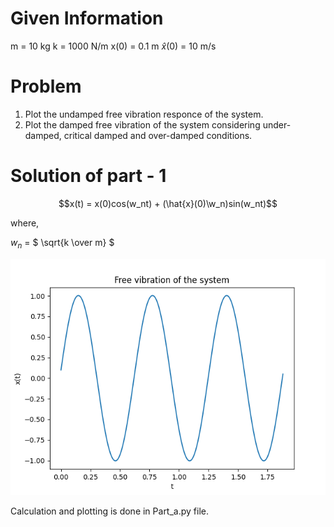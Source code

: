 # Given Information

m = 10 kg
k = 1000 N/m
x(0) = 0.1 m
$\hat{x}$(0) = 10 m/s

# Problem

1. Plot the undamped free vibration responce of the system.
2. Plot the damped free vibration of the system considering under-damped, critical damped and over-damped conditions.

# Solution of part - 1
```math
x(t) = x(0)cos(w_nt) + (\hat{x}(0)\w_n)sin(w_nt)
```
where,

$w_{n}$ = $ \sqrt{k \over m} $

![plot](./Part_1_Plot.png)


Calculation and plotting is done in Part_a.py file.


